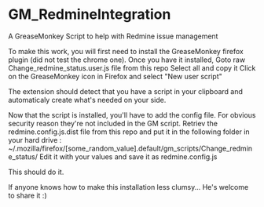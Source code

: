 GM_RedmineIntegration
=====================

A GreaseMonkey Script to help with Redmine issue management

To make this work, you will first need to install the GreaseMonkey firefox plugin (did not test the chrome one).
Once you have it installed, 
Goto raw Change_redmine_status.user.js file from this repo
Select all and copy it
Click on the GreaseMonkey icon in Firefox and select "New user script"

The extension should detect that you have a script in your clipboard and automaticaly create what's needed on your side.

Now that the script is installed, you'll have to add the config file.
For obvious security reason they're not included in the GM script.
Retriev the redmine.config.js.dist file from this repo and put it in the following folder in your hard drive :
~/.mozilla/firefox/[some_random_value].default/gm_scripts/Change_redmine_status/
Edit it with your values and save it as redmine.config.js

This should do it.

If anyone knows how to make this installation less clumsy... He's welcome to share it :)
